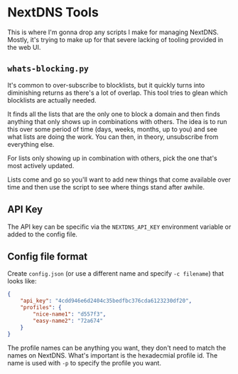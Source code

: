 # NextDNS Tools

This is where I'm gonna drop any scripts I make for managing NextDNS. Mostly, it's trying to make up for that severe lacking of tooling provided in the web UI.

## `whats-blocking.py`

It's common to over-subscribe to blocklists, but it quickly turns into diminishing returns as there's a lot of overlap. This tool tries to glean which blocklists are actually needed.

It finds all the lists that are the only one to block a domain and then finds anything that only shows up in combinations with others. The idea is to run this over some period of time (days, weeks, months, up to you) and see what lists are doing the work. You can then, in theory, unsubscribe from everything else.

For lists only showing up in combination with others, pick the one that's most actively updated.

Lists come and go so you'll want to add new things that come available over time and then use the script to see where things stand after awhile.

## API Key

The API key can be specific via the `NEXTDNS_API_KEY` environment variable or added to the config file.

## Config file format

Create `config.json` (or use a different name and specify `-c filename`) that looks like:

```json
{
	"api_key": "4cdd946e6d2404c35bedfbc376cda6123230df20",
	"profiles": {
		"nice-name1": "d557f3",
		"easy-name2": "72a674"
	}
}
```

The profile names can be anything you want, they don't need to match the names on NextDNS. What's important is the hexadecmial profile id. The name is used with `-p` to specify the profile you want.